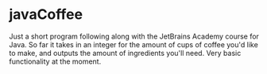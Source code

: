 # javaCoffee

Just a short program following along with the JetBrains Academy course for Java. So far it takes in an integer for the amount of cups of coffee you'd like to make, and outputs the amount of ingredients you'll need. Very basic functionality at the moment.